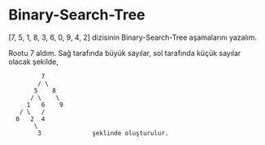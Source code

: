 # Binary-Search-Tree

[7, 5, 1, 8, 3, 6, 0, 9, 4, 2] dizisinin Binary-Search-Tree aşamalarını yazalım.

Rootu 7 aldım. Sağ tarafında büyük sayılar, sol tarafında küçük sayılar olacak şekilde,

             7
            / \
           5    8
          / \    \
         1   6    9
       / \   /    
      0   2  4
           \
            3              şeklinde oluşturulur.